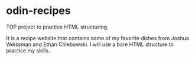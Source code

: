 # odin-recipes
TOP project to practice HTML structuring. 

It is a recipe website that contains some of my favorite dishes from Joshua Weissman and Ethan Chlebowski. I will use a bare HTML structure to practice my skills. 